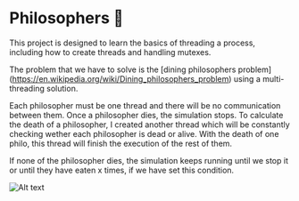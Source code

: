 # Philosophers 🤔

This project is designed to learn the basics of threading a process,
including how to create threads and handling mutexes.

The problem that we have to solve is the [dining philosophers problem]
(https://en.wikipedia.org/wiki/Dining_philosophers_problem) using a multi-threading solution.

Each philosopher must be one thread and there will be no communication between them. Once a philosopher dies, the simulation stops.
To calculate the death of a philosopher, I created another thread which will be constantly checking wether each philosopher is dead or alive.
With the death of one philo, this thread will finish the execution of the rest of them.

If none of the philosopher dies, the simulation keeps running until we stop it or until they have eaten x times, if we have set this condition.

![Alt text]([relative%20path/to/img.jpg?raw=true](https://upload.wikimedia.org/wikipedia/commons/7/7b/An_illustration_of_the_dining_philosophers_problem.png)https://upload.wikimedia.org/wikipedia/commons/7/7b/An_illustration_of_the_dining_philosophers_problem.png)
